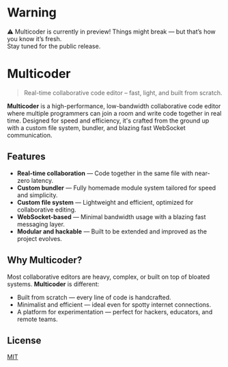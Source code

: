# Warning

⚠️ Multicoder is currently in preview! Things might break — but that’s how you know it’s fresh.  
Stay tuned for the public release.

# Multicoder

> Real-time collaborative code editor – fast, light, and built from scratch.

**Multicoder** is a high-performance, low-bandwidth collaborative code editor where multiple programmers can join a room and write code together in real time. Designed for speed and efficiency, it's crafted from the ground up with a custom file system, bundler, and blazing fast WebSocket communication.

## Features

- **Real-time collaboration** — Code together in the same file with near-zero latency.
- **Custom bundler** — Fully homemade module system tailored for speed and simplicity.
- **Custom file system** — Lightweight and efficient, optimized for collaborative editing.
- **WebSocket-based** — Minimal bandwidth usage with a blazing fast messaging layer.
- **Modular and hackable** — Built to be extended and improved as the project evolves.

## Why Multicoder?

Most collaborative editors are heavy, complex, or built on top of bloated systems. **Multicoder** is different:

- Built from scratch — every line of code is handcrafted.
- Minimalist and efficient — ideal even for spotty internet connections.
- A platform for experimentation — perfect for hackers, educators, and remote teams.

## License

[MIT](./LICENSE)
